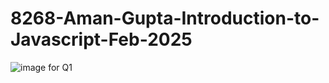 # 8268-Aman-Gupta-Introduction-to-Javascript-Feb-2025
![image](https://github.com/user-attachments/assets/a7011e34-a2ec-47ed-b74b-469039a4eeff)
for Q1
